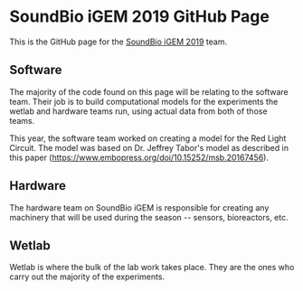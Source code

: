 # SoundBio iGEM 2019 GitHub Page
This is the GitHub page for the [SoundBio iGEM 2019](https://sound.bio/soundblog/2018/3/12/igem-2018) team. 

## Software
The majority of the code found on this page will be relating to the software team. Their job is to build computational models for the experiments the wetlab and hardware teams run, using actual data from both of those teams.

This year, the software team worked on creating a model for the Red Light Circuit. The model was based on Dr. Jeffrey Tabor's model as described in this paper (https://www.embopress.org/doi/10.15252/msb.20167456). 

## Hardware
The hardware team on SoundBio iGEM is responsible for creating any machinery that will be used during the season -- sensors, bioreactors, etc.

## Wetlab
Wetlab is where the bulk of the lab work takes place. They are the ones who carry out the majority of the experiments.

